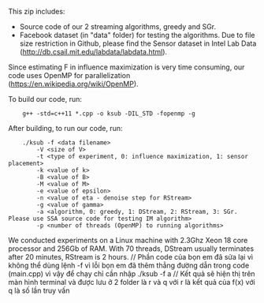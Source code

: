 This zip includes:
+ Source code of our 2 streaming algorithms, greedy and SGr.
+ Facebook dataset (in "data" folder) for testing the algorithms. Due to file size restriction in Github, please find the Sensor dataset in Intel Lab Data (http://db.csail.mit.edu/labdata/labdata.html).

Since estimating F in influence maximization is very time consuming, our code uses OpenMP for parallelization (https://en.wikipedia.org/wiki/OpenMP).

To build our code, run:
```
	g++ -std=c++11 *.cpp -o ksub -DIL_STD -fopenmp -g
```
After building, to run our code, run:
```
	./ksub -f <data filename> 
		-V <size of V> 
		-t <type of experiment, 0: influence maximization, 1: sensor placement> 
		-k <value of k> 
		-B <value of B> 
		-M <value of M> 
		-e <value of epsilon>
		-n <value of eta - denoise step for RStream> 
		-g <value of gamma> 
		-a <algorithm, 0: greedy, 1: DStream, 2: RStream, 3: SGr. Please use SSA source code for testing IM algorithm>
		-p <number of threads (OpenMP) to running algorithms>
```
We conducted experiments on a Linux machine with 2.3Ghz Xeon 18 core processor and 256Gb of RAM. With 70 threads, DStream usually terminates after 20 minutes, RStream is 2 hours.
// Phần code của bọn em đã sửa lại vì không thể dùng lệnh -f vì lỗi bọn em đã thêm thẳng đường dẫn trong code (main.cpp)
vì vậy để chạy chỉ cần nhập
./ksub -f a
// Kết quả sẽ hiện thị trên màn hình terminal và được lưu ở 2 folder là r và q 
với r là kết quả của f(x)
với q là số lần truy vấn
